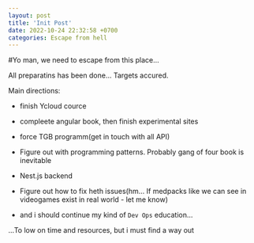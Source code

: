 ```yaml
---
layout: post
title: 'Init Post'
date: 2022-10-24 22:32:58 +0700
categories: Escape from hell
---
```


<!-- TODO Fix Typos -->

#Yo man, we need to escape from this place...

All preparatins has been done... Targets accured.

Main directions:

- finish Ycloud cource
- compleete angular book, then finish experimental sites
- force TGB programm(get in touch with all API)
- Figure out with programming patterns. Probably gang of four book is inevitable
- Nest.js backend
- Figure out how to fix heth issues(hm... If medpacks like we can see in videogames exist in real world - let me know)

- and i should continue my kind of `Dev Ops` education...

...To low on time and resources, but i must find a way out
